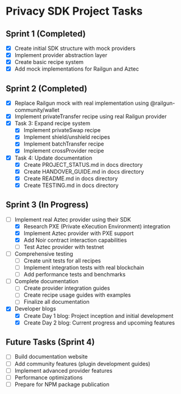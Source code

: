 # Privacy SDK Project Tasks

## Sprint 1 (Completed)
- [x] Create initial SDK structure with mock providers
- [x] Implement provider abstraction layer
- [x] Create basic recipe system
- [x] Add mock implementations for Railgun and Aztec

## Sprint 2 (Completed)
- [x] Replace Railgun mock with real implementation using @railgun-community/wallet
- [x] Implement privateTransfer recipe using real Railgun provider
- [x] Task 3: Expand recipe system
  - [x] Implement privateSwap recipe
  - [x] Implement shield/unshield recipes
  - [x] Implement batchTransfer recipe
  - [x] Implement crossProvider recipe
- [x] Task 4: Update documentation
  - [x] Create PROJECT_STATUS.md in docs directory
  - [x] Create HANDOVER_GUIDE.md in docs directory
  - [x] Create README.md in docs directory
  - [x] Create TESTING.md in docs directory

## Sprint 3 (In Progress)
- [ ] Implement real Aztec provider using their SDK
  - [x] Research PXE (Private eXecution Environment) integration
  - [x] Implement Aztec provider with PXE support
  - [x] Add Noir contract interaction capabilities
  - [ ] Test Aztec provider with testnet
- [ ] Comprehensive testing
  - [ ] Create unit tests for all recipes
  - [ ] Implement integration tests with real blockchain
  - [ ] Add performance tests and benchmarks
- [ ] Complete documentation
  - [ ] Create provider integration guides
  - [ ] Create recipe usage guides with examples
  - [ ] Finalize all documentation
- [x] Developer blogs
  - [x] Create Day 1 blog: Project inception and initial development
  - [x] Create Day 2 blog: Current progress and upcoming features

## Future Tasks (Sprint 4)
- [ ] Build documentation website
- [ ] Add community features (plugin development guides)
- [ ] Implement advanced provider features
- [ ] Performance optimizations
- [ ] Prepare for NPM package publication